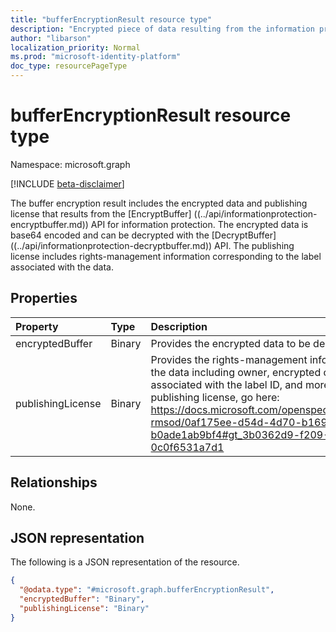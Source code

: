 ```yaml
---
title: "bufferEncryptionResult resource type"
description: "Encrypted piece of data resulting from the information protection encryptBuffer API."
author: "libarson"
localization_priority: Normal
ms.prod: "microsoft-identity-platform"
doc_type: resourcePageType
---
```


# bufferEncryptionResult resource type

Namespace: microsoft.graph

[!INCLUDE [beta-disclaimer](../../includes/beta-disclaimer.md)]

The buffer encryption result includes the encrypted data and publishing license that results from the [EncryptBuffer] ((../api/informationprotection-encryptbuffer.md)) API for information protection. The encrypted data is base64 encoded and can be decrypted with the [DecryptBuffer] ((../api/informationprotection-decryptbuffer.md)) API. The publishing license includes rights-management information corresponding to the label associated with the data. 

## Properties
|Property|Type|Description|
|:---|:---|:---|
|encryptedBuffer|Binary| Provides the encrypted data to be decrypted. |
|publishingLicense|Binary| Provides the rights-management information associated with the data including owner, encrypted content key, template associated with the label ID, and more. For more details on the publishing license, go here: https://docs.microsoft.com/openspecs/windows_protocols/ms-rmsod/0af175ee-d54d-4d70-b169-b0ade1ab9bf4#gt_3b0362d9-f209-48d2-afd0-0c0f6531a7d1 |

## Relationships
None.

## JSON representation
The following is a JSON representation of the resource.
<!-- {
  "blockType": "resource",
  "@odata.type": "microsoft.graph.bufferEncryptionResult"
}
-->
``` json
{
  "@odata.type": "#microsoft.graph.bufferEncryptionResult",
  "encryptedBuffer": "Binary",
  "publishingLicense": "Binary"
}
```

